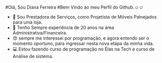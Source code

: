 #Olá, Sou Diana Ferreira
#Bem Vindo ao meu Perfil do Github.☺️☺️

- 🔭 Sou Prestadora de Serviços, como Projetista de Móveis Palnejados para uma loja.
- 🌱 Tenho Sempre experiência de 20 anos na área Administrativa/Financeira.
- 😍 sempre me interessei por programação, e agora entendo ser o momento oportuno, para ingressar nesta nova etapa da minha vida.
- 💻 Estou fazendo curso de programação no Elas na Tech e curso de Análise de sistema.
 
